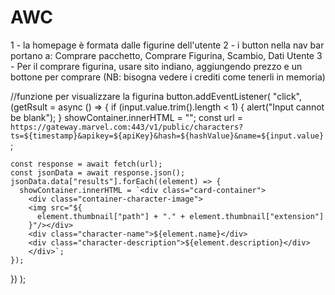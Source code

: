 # AWC

1 - la homepage è formata dalle figurine dell'utente
2 - i button nella nav bar portano a: Comprare pacchetto, Comprare Figurina, Scambio, Dati Utente
3 - Per il comprare figurina, usare sito indiano, aggiungendo prezzo e un bottone per comprare (NB: bisogna vedere i crediti come tenerli in memoria)



//funzione per visualizzare la figurina
button.addEventListener(
  "click",
  (getRsult = async () => {
    if (input.value.trim().length < 1) {
      alert("Input cannot be blank");
    }
    showContainer.innerHTML = "";
    const url = `https://gateway.marvel.com:443/v1/public/characters?ts=${timestamp}&apikey=${apiKey}&hash=${hashValue}&name=${input.value}`;

    const response = await fetch(url);
    const jsonData = await response.json();
    jsonData.data["results"].forEach((element) => {
      showContainer.innerHTML = `<div class="card-container">
        <div class="container-character-image">
        <img src="${
          element.thumbnail["path"] + "." + element.thumbnail["extension"]
        }"/></div>
        <div class="character-name">${element.name}</div>
        <div class="character-description">${element.description}</div>
        </div>`;
    });
  })
);
